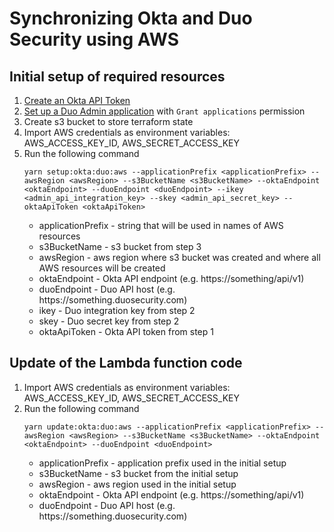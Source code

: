# Synchronizing Okta and Duo Security using AWS

## Initial setup of required resources
1. [Create an Okta API Token](https://developer.okta.com/docs/guides/create-an-api-token/create-the-token)
2. [Set up a Duo Admin application](https://duo.com/docs/adminapi#first-steps) with `Grant applications` permission
3. Create s3 bucket to store terraform state
4. Import AWS credentials as environment variables: AWS_ACCESS_KEY_ID, AWS_SECRET_ACCESS_KEY
5. Run the following command
    ```
    yarn setup:okta:duo:aws --applicationPrefix <applicationPrefix> --awsRegion <awsRegion> --s3BucketName <s3BucketName> --oktaEndpoint <oktaEndpoint> --duoEndpoint <duoEndpoint> --ikey  <admin_api_integration_key> --skey <admin_api_secret_key> --oktaApiToken <oktaApiToken>
    ```
    * applicationPrefix - string that will be used in names of AWS resources
    * s3BucketName - s3 bucket from step 3
    * awsRegion - aws region where s3 bucket was created and where all AWS resources will be created
    * oktaEndpoint - Okta API endpoint (e.g. https\://something/api/v1)
    * duoEndpoint - Duo API host (e.g. https\://something.duosecurity.com)
    * ikey - Duo integration key from step 2
    * skey - Duo secret key from step 2
    * oktaApiToken - Okta API token from step 1

## Update of the Lambda function code
1. Import AWS credentials as environment variables: AWS_ACCESS_KEY_ID, AWS_SECRET_ACCESS_KEY
2. Run the following command
    ```
    yarn update:okta:duo:aws --applicationPrefix <applicationPrefix> --awsRegion <awsRegion> --s3BucketName <s3BucketName> --oktaEndpoint <oktaEndpoint> --duoEndpoint <duoEndpoint>
    ```
    * applicationPrefix - application prefix used in the initial setup
    * s3BucketName - s3 bucket from the initial setup
    * awsRegion - aws region used in the initial setup
    * oktaEndpoint - Okta API endpoint (e.g. https\://something/api/v1)
    * duoEndpoint - Duo API host (e.g. https\://something.duosecurity.com)
